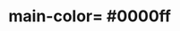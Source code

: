 <!--
dark text- hls(0,0%,13%)
grey text- hls(0,0%,13%)
light grey text- hls(0,0%,45%)

A normal font weight (400 or 500 depending on the font) for most text
A heavier font weight (600 or 700) for text you want to emphasize

text on main color
color: hsl(176, 100%, 84%)
bg-color: hsl(176, 100%, 24%)
box-shadow: 0 4px 6px 0 hsla(0, 0%, 0%, 0.2)
box-shadow: 0 2px 6px 0 hsla(0, 0%, 0%, 0.2)
inset shadows- wells or form inputs inset shadows |
box-shadow: 0 2px 4px 0 hsla(0, 0%, 0%, 0.08)

icons{
display: inline-flex;p-10px,br-50%,bg-c

line-height:1-1.125,2-1.25,3-1.5
font-size:1-36px,2-24px,3-16px
-->

# main-color= #0000ff

<!--  -->

<!-- # main-blue #3ca7db -->
<!-- 2-white #f8f8f8 -->
<!-- footer #f5f7f9 -->
<!--
# pages

1. home
2. my work
3. about
4. blog
5. contact
6. Header
7. Footer
8. Mobile menu

# -->
